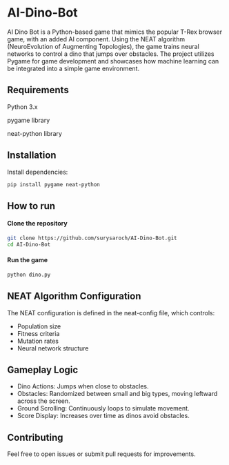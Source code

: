 # AI-Dino-Bot

AI Dino Bot is a Python-based game that mimics the popular T-Rex browser game, with an added AI component. Using the NEAT algorithm (NeuroEvolution of Augmenting Topologies), the game trains neural networks to control a dino that jumps over obstacles. The project utilizes Pygame for game development and showcases how machine learning can be integrated into a simple game environment.

## Requirements
Python 3.x

pygame library

neat-python library

## Installation
Install dependencies:

```bash
pip install pygame neat-python
```

## How to run

#### Clone the repository
```bash
git clone https://github.com/surysaroch/AI-Dino-Bot.git
cd AI-Dino-Bot
```

#### Run the game
```bash
python dino.py
```

## NEAT Algorithm Configuration
The NEAT configuration is defined in the neat-config file, which controls:

- Population size
- Fitness criteria
- Mutation rates
- Neural network structure

## Gameplay Logic
- Dino Actions: Jumps when close to obstacles.
- Obstacles: Randomized between small and big types, moving leftward across the screen.
- Ground Scrolling: Continuously loops to simulate movement.
- Score Display: Increases over time as dinos avoid obstacles.

## Contributing
Feel free to open issues or submit pull requests for improvements.
